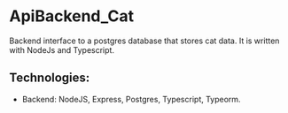 # ApiBackend_Cat
Backend interface to a postgres database that stores cat data.
It is written with NodeJs and Typescript.

## Technologies:
- Backend: NodeJS, Express, Postgres, Typescript, Typeorm.
